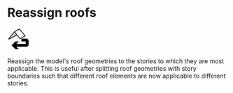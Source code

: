 # Reassign roofs
<img src="images/reassign-roofs.svg" width="50" height="50"> 

Reassign the model's roof geometries to the stories to which they are most applicable. This is useful after splitting roof geometries with story boundaries such that different roof elements are now applicable to different stories.